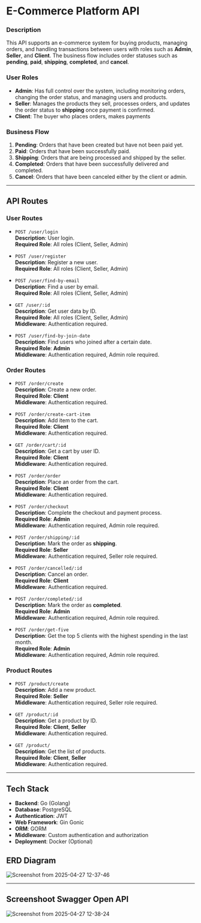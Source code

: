 # E-Commerce Platform API

### Description
This API supports an e-commerce system for buying products, managing orders, and handling transactions between users with roles such as **Admin**, **Seller**, and **Client**. The business flow includes order statuses such as **pending**, **paid**, **shipping**, **completed**, and **cancel**.

### User Roles
- **Admin**: Has full control over the system, including monitoring orders, changing the order status, and managing users and products.
- **Seller**: Manages the products they sell, processes orders, and updates the order status to **shipping** once payment is confirmed.
- **Client**: The buyer who places orders, makes payments

### Business Flow

1. **Pending**: Orders that have been created but have not been paid yet.
2. **Paid**: Orders that have been successfully paid.
3. **Shipping**: Orders that are being processed and shipped by the seller.
4. **Completed**: Orders that have been successfully delivered and completed.
5. **Cancel**: Orders that have been canceled either by the client or admin.

---

## API Routes

### User Routes

- `POST /user/login`  
  **Description**: User login.  
  **Required Role**: All roles (Client, Seller, Admin)

- `POST /user/register`  
  **Description**: Register a new user.  
  **Required Role**: All roles (Client, Seller, Admin)

- `POST /user/find-by-email`  
  **Description**: Find a user by email.  
  **Required Role**: All roles (Client, Seller, Admin)

- `GET /user/:id`  
  **Description**: Get user data by ID.  
  **Required Role**: All roles (Client, Seller, Admin)  
  **Middleware**: Authentication required.

- `POST /user/find-by-join-date`  
  **Description**: Find users who joined after a certain date.  
  **Required Role**: **Admin**  
  **Middleware**: Authentication required, Admin role required.

### Order Routes

- `POST /order/create`  
  **Description**: Create a new order.  
  **Required Role**: **Client**  
  **Middleware**: Authentication required.

- `POST /order/create-cart-item`  
  **Description**: Add item to the cart.  
  **Required Role**: **Client**  
  **Middleware**: Authentication required.

- `GET /order/cart/:id`  
  **Description**: Get a cart by user ID.  
  **Required Role**: **Client**  
  **Middleware**: Authentication required.

- `POST /order/order`  
  **Description**: Place an order from the cart.  
  **Required Role**: **Client**  
  **Middleware**: Authentication required.

- `POST /order/checkout`  
  **Description**: Complete the checkout and payment process.  
  **Required Role**: **Admin**  
  **Middleware**: Authentication required, Admin role required.

- `POST /order/shipping/:id`  
  **Description**: Mark the order as **shipping**.  
  **Required Role**: **Seller**  
  **Middleware**: Authentication required, Seller role required.

- `POST /order/cancelled/:id`  
  **Description**: Cancel an order.  
  **Required Role**: **Client**  
  **Middleware**: Authentication required.

- `POST /order/completed/:id`  
  **Description**: Mark the order as **completed**.  
  **Required Role**: **Admin**  
  **Middleware**: Authentication required, Admin role required.

- `POST /order/get-five`  
  **Description**: Get the top 5 clients with the highest spending in the last month.  
  **Required Role**: **Admin**  
  **Middleware**: Authentication required, Admin role required.

### Product Routes

- `POST /product/create`  
  **Description**: Add a new product.  
  **Required Role**: **Seller**  
  **Middleware**: Authentication required, Seller role required.

- `GET /product/:id`  
  **Description**: Get a product by ID.  
  **Required Role**: **Client**, **Seller**  
  **Middleware**: Authentication required.

- `GET /product/`  
  **Description**: Get the list of products.  
  **Required Role**: **Client**, **Seller**  
  **Middleware**: Authentication required.

---

## Tech Stack

- **Backend**: Go (Golang)
- **Database**: PostgreSQL
- **Authentication**: JWT
- **Web Framework**: Gin Gonic
- **ORM**: GORM
- **Middleware**: Custom authentication and authorization
- **Deployment**: Docker (Optional)

## ERD Diagram

![Screenshot from 2025-04-27 12-37-46](https://github.com/user-attachments/assets/40707bcb-088c-477a-903c-1e90caaa4717)


---

## Screenshoot Swagger Open API

![Screenshot from 2025-04-27 12-38-24](https://github.com/user-attachments/assets/e8429249-a76d-491c-b9d9-f6dd76cb7f16)
